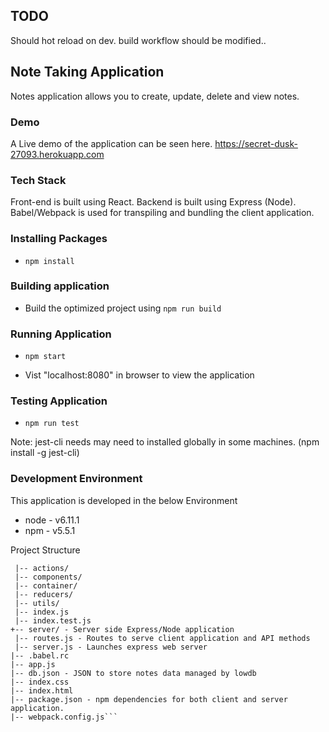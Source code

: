 ## TODO
Should hot reload on dev. build workflow should be modified..


## Note Taking Application

Notes application allows you to create, update, delete and view notes.

### Demo

A Live demo of the application can be seen here. https://secret-dusk-27093.herokuapp.com

### Tech Stack

Front-end is built using React.
Backend is built using Express (Node).
Babel/Webpack is used for transpiling and bundling the client application.

### Installing Packages

 - `npm install`

### Building application

 - Build the optimized project using `npm run build`

### Running Application

 - `npm start`

 -  Vist "localhost:8080" in browser to view the application

### Testing Application

 - `npm run test`

Note: jest-cli needs may need to installed globally in some machines. (npm install -g jest-cli)

 ### Development Environment
 
 This application is developed in the below Environment
  - node - v6.11.1
  - npm - v5.5.1

Project Structure
```+--client/ - Client side React application    
 |-- actions/
 |-- components/
 |-- container/
 |-- reducers/
 |-- utils/
 |-- index.js
 |-- index.test.js
+-- server/ - Server side Express/Node application
 |-- routes.js - Routes to serve client application and API methods
 |-- server.js - Launches express web server
|-- .babel.rc
|-- app.js
|-- db.json - JSON to store notes data managed by lowdb
|-- index.css
|-- index.html
|-- package.json - npm dependencies for both client and server application.
|-- webpack.config.js```
